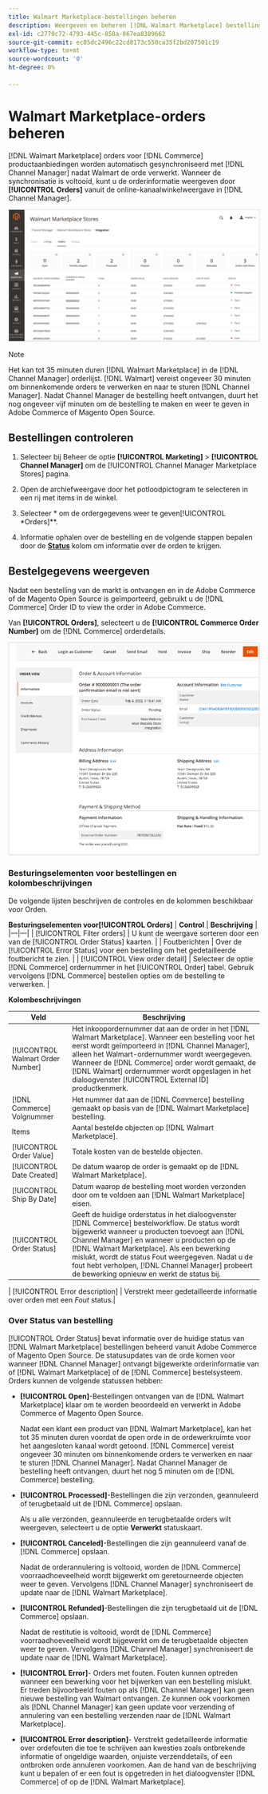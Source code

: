 ```yaml
---
title: Walmart Marketplace-bestellingen beheren
description: Weergeven en beheren [!DNL Walmart Marketplace] bestellingen met [!DNL Channel Manager] voor Adobe Commerce en Magento Open Source.
exl-id: c2779c72-4793-445c-858a-867ea8389662
source-git-commit: ec85dc2496c22cd8173c550ca35f2bd207501c19
workflow-type: tm+mt
source-wordcount: '0'
ht-degree: 0%

---
```


# Walmart Marketplace-orders beheren

[!DNL Walmart Marketplace] orders voor [!DNL Commerce] productaanbiedingen worden automatisch gesynchroniseerd met [!DNL Channel Manager] nadat Walmart de orde verwerkt. Wanneer de synchronisatie is voltooid, kunt u de orderinformatie weergeven door **[!UICONTROL Orders]** vanuit de online-kanaalwinkelweergave in [!DNL Channel Manager].

![De mening van de Orden van de Manager van het kanaal om de orden van de Marketplace van de Markt te beheren](assets/orders-dashboard-view.png)

>[!NOTE]
>
>Het kan tot 35 minuten duren [!DNL Walmart Marketplace] in de [!DNL Channel Manager] orderlijst. [!DNL Walmart] vereist ongeveer 30 minuten om binnenkomende orders te verwerken en naar te sturen [!DNL Channel Manager]. Nadat Channel Manager de bestelling heeft ontvangen, duurt het nog ongeveer vijf minuten om de bestelling te maken en weer te geven in Adobe Commerce of Magento Open Source.

## Bestellingen controleren

1. Selecteer bij Beheer de optie **[!UICONTROL Marketing]** > **[!UICONTROL Channel Manager]** om de [!UICONTROL Channel Manager Marketplace Stores] pagina.

1. Open de archiefweergave door het potloodpictogram te selecteren in een rij met items in de winkel.

1. Selecteer * om de ordergegevens weer te geven[!UICONTROL *Orders]**.

1. Informatie ophalen over de bestelling en de volgende stappen bepalen door de **[Status](#about-order-status)** kolom om informatie over de orden te krijgen.

## Bestelgegevens weergeven

Nadat een bestelling van de markt is ontvangen en in de Adobe Commerce of de Magento Open Source is geïmporteerd, gebruikt u de [!DNL Commerce] Order ID to view the order in Adobe Commerce.

Van **[!UICONTROL Orders]**, selecteert u de **[!UICONTROL Commerce Order Number]** om de [!DNL Commerce] orderdetails.

![Gedetailleerde weergave voor handelsorders voor een Walmart Marketplace-order](assets/order-detail-with-external-order-id.png)

### Besturingselementen voor bestellingen en kolombeschrijvingen

De volgende lijsten beschrijven de controles en de kolommen beschikbaar voor Orden.

**Besturingselementen voor[!UICONTROL Orders]**
| **Control**                    | **Beschrijving**                                                                                                                                               | |—|—| | [!UICONTROL Filter orders]     | U kunt de weergave sorteren door een van de [!UICONTROL Order Status] kaarten.                                                                                        | | Foutberichten | Over de [!UICONTROL Error Status] voor een bestelling om het gedetailleerde foutbericht te zien.                                                                      | | [!UICONTROL View order detail] | Selecteer de optie [!DNL Commerce] ordernummer in het [!UICONTROL Order] tabel. Gebruik vervolgens [!DNL Commerce] bestellen opties om de bestelling te verwerken. |

**Kolombeschrijvingen**

| Veld | Beschrijving |
|------------------------------------|----------------------------------------------------------------------------------------------------------------------------------------------------------------------------------------------------------------------------------------------------------------------------------------------------------------------------------------------------------------------------------|
| [!UICONTROL  Walmart Order Number] | Het inkoopordernummer dat aan de order in het [!DNL Walmart Marketplace]. Wanneer een bestelling voor het eerst wordt geïmporteerd in [!DNL Channel Manager], alleen het Walmart-ordernummer wordt weergegeven. Wanneer de [!DNL Commerce] order wordt gemaakt, de [!DNL Walmart] ordernummer wordt opgeslagen in het dialoogvenster [!UICONTROL External ID] productkenmerk. |
| [!DNL Commerce]  Volgnummer | Het nummer dat aan de [!DNL Commerce]  bestelling gemaakt op basis van de [!DNL Walmart Marketplace] bestelling. |
| Items | Aantal bestelde objecten op [!DNL Walmart Marketplace]. |
| [!UICONTROL Order Value] | Totale kosten van de bestelde objecten. |
| [!UICONTROL Date Created] | De datum waarop de order is gemaakt op de [!DNL Walmart Marketplace]. |
| [!UICONTROL Ship By Date] | Datum waarop de bestelling moet worden verzonden door om te voldoen aan [!DNL Walmart Marketplace] eisen. |
| [!UICONTROL Order Status] | Geeft de huidige orderstatus in het dialoogvenster [!DNL Commerce] bestelworkflow. De status wordt bijgewerkt wanneer u producten toevoegt aan [!DNL Channel Manager] en wanneer u producten op de [!DNL Walmart Marketplace]. Als een bewerking mislukt, wordt de status Fout weergegeven. Nadat u de fout hebt verholpen, [!DNL Channel Manager] probeert de bewerking opnieuw en werkt de status bij. |

| [!UICONTROL Error description]    | Verstrekt meer gedetailleerde informatie over orden met een *Fout* status.|

### Over Status van bestelling

[!UICONTROL Order Status] bevat informatie over de huidige status van [!DNL Walmart Marketplace] bestellingen beheerd vanuit Adobe Commerce of Magento Open Source. De statusupdates van de orde komen voor wanneer [!DNL Channel Manager] ontvangt bijgewerkte orderinformatie van of [!DNL Walmart Marketplace] of de [!DNL Commerce] bestelsysteem. Orders kunnen de volgende statussen hebben:

* **[!UICONTROL Open]**-Bestellingen ontvangen van de [!DNL Walmart Marketplace] klaar om te worden beoordeeld en verwerkt in Adobe Commerce of Magento Open Source.

   Nadat een klant een product van [!DNL Walmart Marketplace], kan het tot 35 minuten duren voordat de open orde in de ordewerkruimte voor het aangesloten kanaal wordt getoond. [!DNL Commerce] vereist ongeveer 30 minuten om binnenkomende orders te verwerken en naar te sturen [!DNL Channel Manager]. Nadat Channel Manager de bestelling heeft ontvangen, duurt het nog 5 minuten om de [!DNL Commerce] bestelling.

* **[!UICONTROL Processed]**-Bestellingen die zijn verzonden, geannuleerd of terugbetaald uit de [!DNL Commerce] opslaan.

   Als u alle verzonden, geannuleerde en terugbetaalde orders wilt weergeven, selecteert u de optie **Verwerkt** statuskaart.

* **[!UICONTROL Canceled]**-Bestellingen die zijn geannuleerd vanaf de [!DNL Commerce] opslaan.

   Nadat de orderannulering is voltooid, worden de [!DNL Commerce] voorraadhoeveelheid wordt bijgewerkt om geretourneerde objecten weer te geven. Vervolgens [!DNL Channel Manager] synchroniseert de update naar de [!DNL Walmart Marketplace].

* **[!UICONTROL Refunded]**-Bestellingen die zijn terugbetaald uit de [!DNL Commerce] opslaan.

   Nadat de restitutie is voltooid, wordt de [!DNL Commerce] voorraadhoeveelheid wordt bijgewerkt om de terugbetaalde objecten weer te geven. Vervolgens [!DNL Channel Manager] synchroniseert de update naar de [!DNL Walmart Marketplace].

* **[!UICONTROL Error]**- Orders met fouten. Fouten kunnen optreden wanneer een bewerking voor het bijwerken van een bestelling mislukt. Er treden bijvoorbeeld fouten op als [!DNL Channel Manager] kan geen nieuwe bestelling van Walmart ontvangen. Ze kunnen ook voorkomen als [!DNL Channel Manager] kan geen update voor verzending of annulering van een bestelling verzenden naar de [!DNL Walmart Marketplace].

* **[!UICONTROL Error description]**- Verstrekt gedetailleerde informatie over ordefouten die toe te schrijven aan kwesties zoals ontbrekende informatie of ongeldige waarden, onjuiste verzenddetails, of een ontbroken orde annuleren voorkomen. Aan de hand van de beschrijving kunt u bepalen of er een fout is opgetreden in het dialoogvenster [!DNL Commerce] of op de [!DNL Walmart Marketplace].
